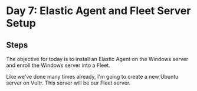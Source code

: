 # Day 7: Elastic Agent and Fleet Server Setup
## Steps
The objective for today is to install an Elastic Agent on the Windows server and enroll the Windows server into a Fleet.

Like we've done many times already, I'm going to create a new Ubuntu server on Vultr. This server will be our Fleet server.
